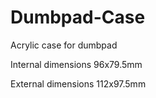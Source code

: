 # Dumbpad-Case
Acrylic case for dumbpad


Internal dimensions
96x79.5mm

External dimensions
112x97.5mm
